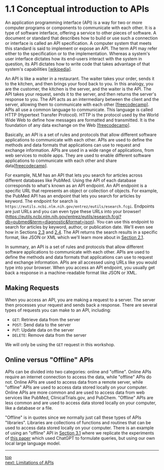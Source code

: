 # 1.1 Conceptual introduction to APIs

An application programming interface (API) is a way for two or more computer programs or components to communicate with each other. It is a type of software interface, offering a service to other pieces of software. A document or standard that describes how to build or use such a connection or interface is called an API specification. A computer system that meets this standard is said to implement or expose an API. The term API may refer either to the specification or to the implementation. Whereas a system's user interface dictates how its end-users interact with the system in question, its API dictates how to write code that takes advantage of that system's capabilities [[wikipedia](https://en.wikipedia.org/wiki/API)].

An API is like a waiter in a restaurant. The waiter takes your order, sends it to the kitchen, and then brings your food back to you. In this analogy, you are the customer, the kitchen is the server, and the waiter is the API. The API takes your request, sends it to the server, and then returns the server's response to you. The API acts as an intermediary between the client and the server, allowing them to communicate with each other [[freecodecamp](https://www.freecodecamp.org/news/what-is-an-api-in-english-please-b880a3214a82/)]. APIs all use a common language to communicate. This language is called HTTP (Hypertext Transfer Protocol). HTTP is the protocol used by the World Wide Web to define how messages are formatted and transmitted. It is the foundation of any data exchange on the Web [[freecodecamp](https://www.freecodecamp.org/news/what-is-an-api-in-english-please-b880a3214a82/)].

Basically, an API is a set of rules and protocols that allow different software applications to communicate with each other. APIs are used to define the methods and data formats that applications can use to request and exchange information. APIs are used in a wide range of applications, from web services to mobile apps. They are used to enable different software applications to communicate with each other and share data[[freecodecamp](https://www.freecodecamp.org/news/what-is-an-api-in-english-please-b880a3214a82/)].

For example, NLM has an API that lets you search for articles across different databases like PubMed. Using the API of each database corresponds to what's known as an API endpoint. An API endpoint is a specific URL that represents an object or collection of objects. For example, the PubMed API has an endpoint that lets you search for articles by keyword. The endpoint for search is `https://eutils.ncbi.nlm.nih.gov/entrez/eutils/esearch.fcgi`. Endpoints are just URLs and you can even type these URLs into your browser! (https://eutils.ncbi.nlm.nih.gov/entrez/eutils/esearch.fcgi?db=pubmed&term=diagnostic&format=json). You can use this endpoint to search for articles by keyword, author, or publication date. We'll even see how in Sections [2.3](../2-how/2-3-using-apis-via-httpie.md) and [2.4](../2-how/2-4-using-apis-via-python.ipynb). The API returns the search results in a specific format, like JSON or XML which we'll learn more about in [Section 2.1](../2-how/2-1-data-formats.md). 

In summary, an API is a set of rules and protocols that allow different software applications to communicate with each other. APIs are used to define the methods and data formats that applications can use to request and exchange information. APIs are all accessed using URLs like you would type into your browser. When you access an API endpoint, you usually get back a response in a machine-readable format like JSON or XML.

## Making Requests

When you access an API, you are making a request to a server. The server then processes your request and sends back a response. There are several types of requests you can make to an API, including:

- `GET`: Retrieve data from the server
- `POST`: Send data to the server
- `PUT`: Update data on the server
- `DELETE`: Remove data from the server

We will only be using the `GET` request in this workshop.

## Online versus "Offline" APIs

APIs can be divided into two categories: online and "offline". Online APIs require an internet connection to access the data, while "offline" APIs do not. Online APIs are used to access data from a remote server, while "offline" APIs are used to access data stored locally on your computer. Online APIs are more common and are used to access data from web services like PubMed, ClinicalTrials.gov, and PubChem. "Offline" APIs are less common and are used to access data stored locally on your computer, like a database or a file.

"Offline" is in quotes since we normally just call these types of APIs "libraries". Libraries are collections of functions and routines that can be used to access data stored locally on your computer. There is an example of using an "offline" API in [Section 3.1](../3-use-cases/3-1-searching-pubmed.ipynb) where we replicate the experiments of [this paper](https://dl.acm.org/doi/pdf/10.1145/3539618.3591703) which used ChatGPT to formulate queries, but using our own local large language model.

--- 
[top](../README.md#table-of-contents)<br/>
[next: Limitations of APIs](1-2-limitations-of-apis.md)<br/>